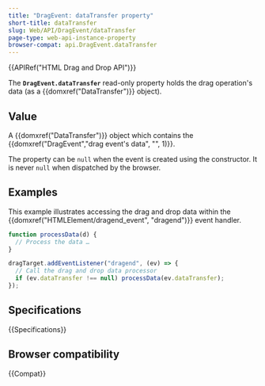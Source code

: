 ```yaml
---
title: "DragEvent: dataTransfer property"
short-title: dataTransfer
slug: Web/API/DragEvent/dataTransfer
page-type: web-api-instance-property
browser-compat: api.DragEvent.dataTransfer
---
```


{{APIRef("HTML Drag and Drop API")}}

The **`DragEvent.dataTransfer`** read-only property holds the drag
operation's data (as a {{domxref("DataTransfer")}} object).

## Value

A {{domxref("DataTransfer")}} object which contains the {{domxref("DragEvent","drag event's data", "", 1)}}.

The property can be `null` when the event is created using the constructor. It is never `null` when dispatched by the browser.

## Examples

This example illustrates accessing the drag and drop data within the
{{domxref("HTMLElement/dragend_event", "dragend")}} event handler.

```js
function processData(d) {
  // Process the data …
}

dragTarget.addEventListener("dragend", (ev) => {
  // Call the drag and drop data processor
  if (ev.dataTransfer !== null) processData(ev.dataTransfer);
});
```

## Specifications

{{Specifications}}

## Browser compatibility

{{Compat}}
